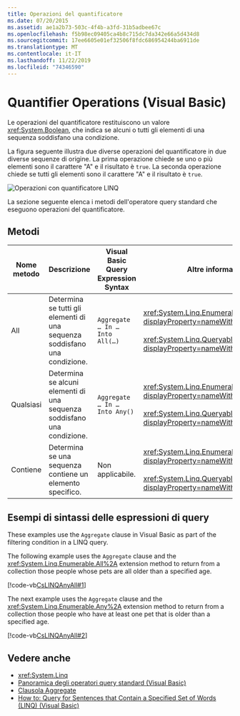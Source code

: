 ```yaml
---
title: Operazioni del quantificatore
ms.date: 07/20/2015
ms.assetid: ae1a2b73-503c-4f4b-a3fd-31b5adbee67c
ms.openlocfilehash: f5b98ec09405ca4b8c715dc7da342e66a5d434d8
ms.sourcegitcommit: 17ee6605e01ef32506f8fdc686954244ba6911de
ms.translationtype: MT
ms.contentlocale: it-IT
ms.lasthandoff: 11/22/2019
ms.locfileid: "74346590"
---
```

# <a name="quantifier-operations-visual-basic"></a>Quantifier Operations (Visual Basic)
Le operazioni del quantificatore restituiscono un valore <xref:System.Boolean>, che indica se alcuni o tutti gli elementi di una sequenza soddisfano una condizione.  
  
 La figura seguente illustra due diverse operazioni del quantificatore in due diverse sequenze di origine. La prima operazione chiede se uno o più elementi sono il carattere "A" e il risultato è `true`. La seconda operazione chiede se tutti gli elementi sono il carattere "A" e il risultato è `true`.  
  
 ![Operazioni con quantificatore LINQ](./media/quantifier-operations/linq-quantifier-operations.png)  
  
 La sezione seguente elenca i metodi dell'operatore query standard che eseguono operazioni del quantificatore.  
  
## <a name="methods"></a>Metodi  
  
|Nome metodo|Descrizione|Visual Basic Query Expression Syntax|Altre informazioni|  
|-----------------|-----------------|------------------------------------------|----------------------|  
|All|Determina se tutti gli elementi di una sequenza soddisfano una condizione.|`Aggregate … In … Into All(…)`|<xref:System.Linq.Enumerable.All%2A?displayProperty=nameWithType><br /><br /> <xref:System.Linq.Queryable.All%2A?displayProperty=nameWithType>|  
|Qualsiasi|Determina se alcuni elementi di una sequenza soddisfano una condizione.|`Aggregate … In … Into Any()`|<xref:System.Linq.Enumerable.Any%2A?displayProperty=nameWithType><br /><br /> <xref:System.Linq.Queryable.Any%2A?displayProperty=nameWithType>|  
|Contiene|Determina se una sequenza contiene un elemento specifico.|Non applicabile.|<xref:System.Linq.Enumerable.Contains%2A?displayProperty=nameWithType><br /><br /> <xref:System.Linq.Queryable.Contains%2A?displayProperty=nameWithType>|  
  
## <a name="query-expression-syntax-examples"></a>Esempi di sintassi delle espressioni di query  
 These examples use the `Aggregate` clause in Visual Basic as part of the filtering condition in a LINQ query.  
  
 The following example uses the `Aggregate` clause and the <xref:System.Linq.Enumerable.All%2A> extension method to return from a collection those people whose pets are all older than a specified age.  
  
 [!code-vb[CsLINQAnyAll#1](~/samples/snippets/visualbasic/VS_Snippets_VBCSharp/CsLINQAnyAll/VB/AnyAll.vb#1)]  
  
 The next example uses the `Aggregate` clause and the <xref:System.Linq.Enumerable.Any%2A> extension method to return from a collection those people who have at least one pet that is older than a specified age.  
  
 [!code-vb[CsLINQAnyAll#2](~/samples/snippets/visualbasic/VS_Snippets_VBCSharp/CsLINQAnyAll/VB/AnyAll.vb#2)]  
  
## <a name="see-also"></a>Vedere anche

- <xref:System.Linq>
- [Panoramica degli operatori query standard (Visual Basic)](../../../../visual-basic/programming-guide/concepts/linq/standard-query-operators-overview.md)
- [Clausola Aggregate](../../../../visual-basic/language-reference/queries/aggregate-clause.md)
- [How to: Query for Sentences that Contain a Specified Set of Words (LINQ) (Visual Basic)](../../../../visual-basic/programming-guide/concepts/linq/how-to-query-for-sentences-that-contain-a-specified-set-of-words.md)
